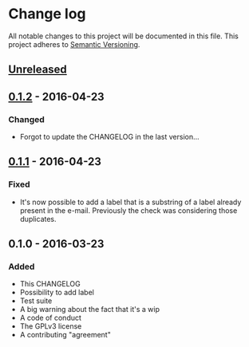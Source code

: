 # Change log
All notable changes to this project will be documented in this file.
This project adheres to [Semantic Versioning](http://semver.org/).

## [Unreleased]

## [0.1.2] - 2016-04-23
### Changed
- Forgot to update the CHANGELOG in the last version...

## [0.1.1] - 2016-04-23
### Fixed
- It's now possible to add a label that is a substring of a label already present in the e-mail. Previously the check was considering those duplicates.

## 0.1.0 - 2016-03-23
### Added
- This CHANGELOG
- Possibility to add label
- Test suite
- A big warning about the fact that it's a wip
- A code of conduct
- The GPLv3 license
- A contributing "agreement"

[Unreleased]: https://github.com/Mayeu/mxl/compare/v0.1.2...HEAD
[0.1.2]: https://github.com/Mayeu/mxl/compare/v0.1.1...v0.1.2
[0.1.1]: https://github.com/Mayeu/mxl/compare/v0.1.0...v0.1.1
